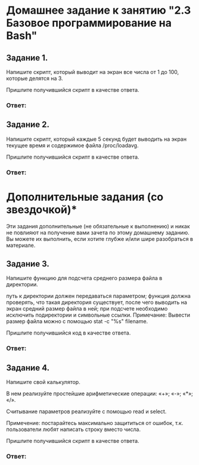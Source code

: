 # Домашнее задание к занятию "2.3 Базовое программирование на Bash"

## Задание 1.
Напишите скрипт, который выводит на экран все числа от 1 до 100, которые делятся на 3.

Пришлите получившийся скрипт в качестве ответа.

### Ответ:



## Задание 2.
Напишите скрипт, который каждые 5 секунд будет выводить на экран текущее время и содержимое файла /proc/loadavg.

Пришлите получившийся скрипт в качестве ответа.

### Ответ:

# Дополнительные задания (со звездочкой)*
Эти задания дополнительные (не обязательные к выполнению) и никак не повлияют на получение вами зачета по этому домашнему заданию. Вы можете их выполнить, если хотите глубже и/или шире разобраться в материале.

## Задание 3.
Напишите функцию для подсчета среднего размера файла в директории.

путь к директории должен передаваться параметром;
функция должна проверять, что такая директория существует, после чего выводить на экран средний размер файла в ней;
при подсчете необходимо исключить подиректории и символьные ссылки.
Примечание: Вывести размер файла можно с помощью stat -c "%s" filename.

Пришлите получившийся код в качестве ответа.

### Ответ:

## Задание 4.
Напишите свой калькулятор.

В нем реализуйте простейшие арифметические операции: «+»; «-»; «*»; «/».

Считывание параметров реализуйте с помощью read и select.

Примечение: постарайтесь максимально защититься от ошибок, т.к. пользователи любят написать строку вместо числа.

Пришлите получившийся скрипт в качестве ответа.

### Ответ:
